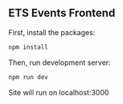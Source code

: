 ## ETS Events Frontend

First, install the packages:

```bash
npm install
```

Then, run development server:

```bash
npm run dev
```

Site will run on localhost:3000
